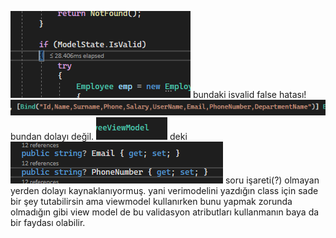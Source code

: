 ![image-20220205223516635](validasyon.assets/image-20220205223516635.png) bundaki isvalid false hatası! ![image-20220205223540508](validasyon.assets/image-20220205223540508.png) bundan dolayı değil. ![image-20220205223556200](validasyon.assets/image-20220205223556200.png) deki ![image-20220205223608535](validasyon.assets/image-20220205223608535.png) soru işareti(?) olmayan yerden dolayı kaynaklanıyormuş. yani verimodelini yazdığın class için sade bir şey tutabilirsin ama viewmodel kullanırken bunu yapmak zorunda olmadığın gibi view model de bu validasyon atributları kullanmanın baya da bir faydası olabilir.